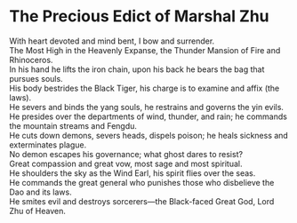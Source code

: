 # The Precious Edict of Marshal Zhu

With heart devoted and mind bent, I bow and surrender.  
The Most High in the Heavenly Expanse, the Thunder Mansion of Fire and Rhinoceros.  
In his hand he lifts the iron chain, upon his back he bears the bag that pursues souls.  
His body bestrides the Black Tiger, his charge is to examine and affix (the laws).  
He severs and binds the yang souls, he restrains and governs the yin evils.  
He presides over the departments of wind, thunder, and rain; he commands the mountain streams and Fengdu.  
He cuts down demons, severs heads, dispels poison; he heals sickness and exterminates plague.  
No demon escapes his governance; what ghost dares to resist?  
Great compassion and great vow, most sage and most spiritual.  
He shoulders the sky as the Wind Earl, his spirit flies over the seas.  
He commands the great general who punishes those who disbelieve the Dao and its laws.  
He smites evil and destroys sorcerers—the Black-faced Great God, Lord Zhu of Heaven.
